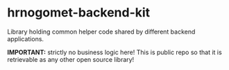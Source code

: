 # hrnogomet-backend-kit

Library holding common helper code shared by different backend applications.

**IMPORTANT:** strictly no business logic here! This is public repo so that it is retrievable as any other open source library!